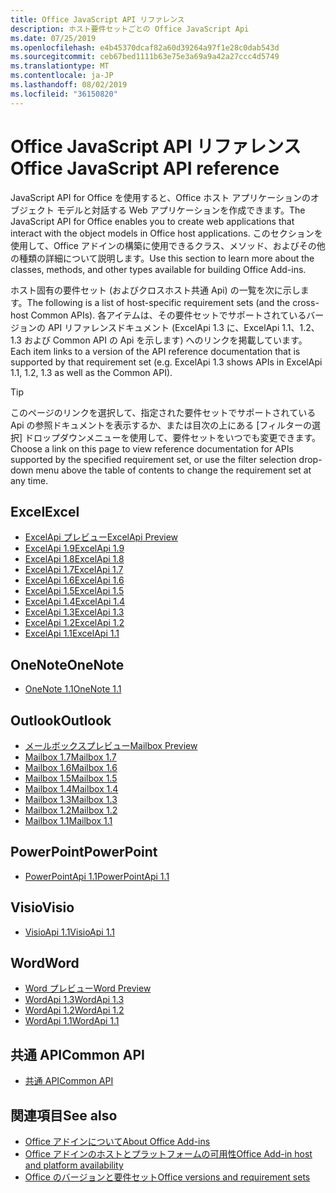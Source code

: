 ```yaml
---
title: Office JavaScript API リファレンス
description: ホスト要件セットごとの Office JavaScript Api
ms.date: 07/25/2019
ms.openlocfilehash: e4b45370dcaf82a60d39264a97f1e28c0dab543d
ms.sourcegitcommit: ceb67bed1111b63e75e3a69a9a42a27ccc4d5749
ms.translationtype: MT
ms.contentlocale: ja-JP
ms.lasthandoff: 08/02/2019
ms.locfileid: "36150820"
---
```

# <a name="office-javascript-api-reference"></a><span data-ttu-id="fdab9-103">Office JavaScript API リファレンス</span><span class="sxs-lookup"><span data-stu-id="fdab9-103">Office JavaScript API reference</span></span>

<span data-ttu-id="fdab9-104">JavaScript API for Office を使用すると、Office ホスト アプリケーションのオブジェクト モデルと対話する Web アプリケーションを作成できます。</span><span class="sxs-lookup"><span data-stu-id="fdab9-104">The JavaScript API for Office enables you to create web applications that interact with the object models in Office host applications.</span></span> <span data-ttu-id="fdab9-105">このセクションを使用して、Office アドインの構築に使用できるクラス、メソッド、およびその他の種類の詳細について説明します。</span><span class="sxs-lookup"><span data-stu-id="fdab9-105">Use this section to learn more about the classes, methods, and other types available for building Office Add-ins.</span></span>

<span data-ttu-id="fdab9-106">ホスト固有の要件セット (およびクロスホスト共通 Api) の一覧を次に示します。</span><span class="sxs-lookup"><span data-stu-id="fdab9-106">The following is a list of host-specific requirement sets (and the cross-host Common APIs).</span></span> <span data-ttu-id="fdab9-107">各アイテムは、その要件セットでサポートされているバージョンの API リファレンスドキュメント (ExcelApi 1.3 に、ExcelApi 1.1、1.2、1.3 および Common API の Api を示します) へのリンクを掲載しています。</span><span class="sxs-lookup"><span data-stu-id="fdab9-107">Each item links to a version of the API reference documentation that is supported by that requirement set (e.g. ExcelApi 1.3 shows APIs in ExcelApi 1.1, 1.2, 1.3 as well as the Common API).</span></span>

> [!TIP]
> <span data-ttu-id="fdab9-108">このページのリンクを選択して、指定された要件セットでサポートされている Api の参照ドキュメントを表示するか、または目次の上にある [フィルターの選択] ドロップダウンメニューを使用して、要件セットをいつでも変更できます。</span><span class="sxs-lookup"><span data-stu-id="fdab9-108">Choose a link on this page to view reference documentation for APIs supported by the specified requirement set, or use the filter selection drop-down menu above the table of contents to change the requirement set at any time.</span></span>

## <a name="excel"></a><span data-ttu-id="fdab9-109">Excel</span><span class="sxs-lookup"><span data-stu-id="fdab9-109">Excel</span></span>

- [<span data-ttu-id="fdab9-110">ExcelApi プレビュー</span><span class="sxs-lookup"><span data-stu-id="fdab9-110">ExcelApi Preview</span></span>](/javascript/api/excel?view=excel-js-preview)
- [<span data-ttu-id="fdab9-111">ExcelApi 1.9</span><span class="sxs-lookup"><span data-stu-id="fdab9-111">ExcelApi 1.9</span></span>](/javascript/api/excel?view=excel-js-1.9)
- [<span data-ttu-id="fdab9-112">ExcelApi 1.8</span><span class="sxs-lookup"><span data-stu-id="fdab9-112">ExcelApi 1.8</span></span>](/javascript/api/excel?view=excel-js-1.8)
- [<span data-ttu-id="fdab9-113">ExcelApi 1.7</span><span class="sxs-lookup"><span data-stu-id="fdab9-113">ExcelApi 1.7</span></span>](/javascript/api/excel?view=excel-js-1.7)
- [<span data-ttu-id="fdab9-114">ExcelApi 1.6</span><span class="sxs-lookup"><span data-stu-id="fdab9-114">ExcelApi 1.6</span></span>](/javascript/api/excel?view=excel-js-1.6)
- [<span data-ttu-id="fdab9-115">ExcelApi 1.5</span><span class="sxs-lookup"><span data-stu-id="fdab9-115">ExcelApi 1.5</span></span>](/javascript/api/excel?view=excel-js-1.5)
- [<span data-ttu-id="fdab9-116">ExcelApi 1.4</span><span class="sxs-lookup"><span data-stu-id="fdab9-116">ExcelApi 1.4</span></span>](/javascript/api/excel?view=excel-js-1.4)
- [<span data-ttu-id="fdab9-117">ExcelApi 1.3</span><span class="sxs-lookup"><span data-stu-id="fdab9-117">ExcelApi 1.3</span></span>](/javascript/api/excel?view=excel-js-1.3)
- [<span data-ttu-id="fdab9-118">ExcelApi 1.2</span><span class="sxs-lookup"><span data-stu-id="fdab9-118">ExcelApi 1.2</span></span>](/javascript/api/excel?view=excel-js-1.2)
- [<span data-ttu-id="fdab9-119">ExcelApi 1.1</span><span class="sxs-lookup"><span data-stu-id="fdab9-119">ExcelApi 1.1</span></span>](/javascript/api/excel?view=excel-js-1.1)

## <a name="onenote"></a><span data-ttu-id="fdab9-120">OneNote</span><span class="sxs-lookup"><span data-stu-id="fdab9-120">OneNote</span></span>

- [<span data-ttu-id="fdab9-121">OneNote 1.1</span><span class="sxs-lookup"><span data-stu-id="fdab9-121">OneNote 1.1</span></span>](/javascript/api/onenote?view=onenote-js-1.1)

## <a name="outlook"></a><span data-ttu-id="fdab9-122">Outlook</span><span class="sxs-lookup"><span data-stu-id="fdab9-122">Outlook</span></span>

- [<span data-ttu-id="fdab9-123">メールボックスプレビュー</span><span class="sxs-lookup"><span data-stu-id="fdab9-123">Mailbox Preview</span></span>](/javascript/api/outlook?view=outlook-js-preview)
- [<span data-ttu-id="fdab9-124">Mailbox 1.7</span><span class="sxs-lookup"><span data-stu-id="fdab9-124">Mailbox 1.7</span></span>](/javascript/api/outlook?view=outlook-js-1.7)
- [<span data-ttu-id="fdab9-125">Mailbox 1.6</span><span class="sxs-lookup"><span data-stu-id="fdab9-125">Mailbox 1.6</span></span>](/javascript/api/outlook?view=outlook-js-1.6)
- [<span data-ttu-id="fdab9-126">Mailbox 1.5</span><span class="sxs-lookup"><span data-stu-id="fdab9-126">Mailbox 1.5</span></span>](/javascript/api/outlook?view=outlook-js-1.5)
- [<span data-ttu-id="fdab9-127">Mailbox 1.4</span><span class="sxs-lookup"><span data-stu-id="fdab9-127">Mailbox 1.4</span></span>](/javascript/api/outlook?view=outlook-js-1.4)
- [<span data-ttu-id="fdab9-128">Mailbox 1.3</span><span class="sxs-lookup"><span data-stu-id="fdab9-128">Mailbox 1.3</span></span>](/javascript/api/outlook?view=outlook-js-1.3)
- [<span data-ttu-id="fdab9-129">Mailbox 1.2</span><span class="sxs-lookup"><span data-stu-id="fdab9-129">Mailbox 1.2</span></span>](/javascript/api/outlook?view=outlook-js-1.2)
- [<span data-ttu-id="fdab9-130">Mailbox 1.1</span><span class="sxs-lookup"><span data-stu-id="fdab9-130">Mailbox 1.1</span></span>](/javascript/api/outlook?view=outlook-js-1.1)

## <a name="powerpoint"></a><span data-ttu-id="fdab9-131">PowerPoint</span><span class="sxs-lookup"><span data-stu-id="fdab9-131">PowerPoint</span></span>

- [<span data-ttu-id="fdab9-132">PowerPointApi 1.1</span><span class="sxs-lookup"><span data-stu-id="fdab9-132">PowerPointApi 1.1</span></span>](/javascript/api/powerpoint?view=powerpoint-js-1.1)

## <a name="visio"></a><span data-ttu-id="fdab9-133">Visio</span><span class="sxs-lookup"><span data-stu-id="fdab9-133">Visio</span></span>

- [<span data-ttu-id="fdab9-134">VisioApi 1.1</span><span class="sxs-lookup"><span data-stu-id="fdab9-134">VisioApi 1.1</span></span>](/javascript/api/visio?view=visio-js-1.1)

## <a name="word"></a><span data-ttu-id="fdab9-135">Word</span><span class="sxs-lookup"><span data-stu-id="fdab9-135">Word</span></span>

- [<span data-ttu-id="fdab9-136">Word プレビュー</span><span class="sxs-lookup"><span data-stu-id="fdab9-136">Word Preview</span></span>](/javascript/api/word?view=word-js-preview)
- [<span data-ttu-id="fdab9-137">WordApi 1.3</span><span class="sxs-lookup"><span data-stu-id="fdab9-137">WordApi 1.3</span></span>](/javascript/api/word?view=word-js-1.3)
- [<span data-ttu-id="fdab9-138">WordApi 1.2</span><span class="sxs-lookup"><span data-stu-id="fdab9-138">WordApi 1.2</span></span>](/javascript/api/word?view=word-js-1.2)
- [<span data-ttu-id="fdab9-139">WordApi 1.1</span><span class="sxs-lookup"><span data-stu-id="fdab9-139">WordApi 1.1</span></span>](/javascript/api/word?view=word-js-1.1)

## <a name="common-api"></a><span data-ttu-id="fdab9-140">共通 API</span><span class="sxs-lookup"><span data-stu-id="fdab9-140">Common API</span></span>

- [<span data-ttu-id="fdab9-141">共通 API</span><span class="sxs-lookup"><span data-stu-id="fdab9-141">Common API</span></span>](/javascript/api/office?view=common-js)

## <a name="see-also"></a><span data-ttu-id="fdab9-142">関連項目</span><span class="sxs-lookup"><span data-stu-id="fdab9-142">See also</span></span>

- [<span data-ttu-id="fdab9-143">Office アドインについて</span><span class="sxs-lookup"><span data-stu-id="fdab9-143">About Office Add-ins</span></span>](/office/dev/add-ins/overview)
- [<span data-ttu-id="fdab9-144">Office アドインのホストとプラットフォームの可用性</span><span class="sxs-lookup"><span data-stu-id="fdab9-144">Office Add-in host and platform availability</span></span>](/office/dev/add-ins/overview/office-add-in-availability)
- [<span data-ttu-id="fdab9-145">Office のバージョンと要件セット</span><span class="sxs-lookup"><span data-stu-id="fdab9-145">Office versions and requirement sets</span></span>](/office/dev/add-ins/develop/office-versions-and-requirement-sets)
